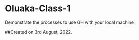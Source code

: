 # Oluaka-Class-1
Demonstrate the processes to use GH with your local machine 

##Created on 3rd August, 2022.
